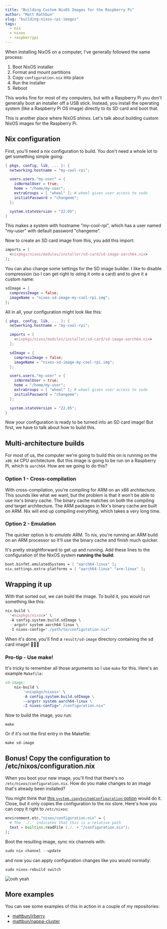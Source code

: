 ```yaml
---
title: "Building Custom NixOS Images for the Raspberry Pi"
author: "Matt Rathbun"
slug: "building-nixos-rpi-images"
tags:
  - nix
  - nixos
  - raspberrypi
---
```


When installing NixOS on a computer, I've generally followed the same process:

1. Boot NixOS installer
2. Format and mount partitions
3. Copy `configuration.nix` into place
4. Run the installer
5. Reboot

This works fine for most of my computers, but with a Raspberry Pi you don't generally boot an installer off a USB stick. Instead, you install the operating system (like a Raspberry Pi OS image) directly to its SD card and boot that.

This is another place where NixOS _shines_. Let's talk about building custom NixOS images for the Raspberry Pi.

<!--more-->

## Nix configuration

First, you'll need a nix configuration to build. You don't need a whole lot to get something simple going:

```nix
{ pkgs, config, lib, ... }: {
  networking.hostname = "my-cool-rpi";

  users.users."my-user" = {
    isNormalUser = true;
    home = "/home/my-user";
    extraGroups = [ "wheel" ]; # wheel gives user access to sudo
    initialPassword = "changeme";
  };

  system.stateVersion = "22.05";
}
```

This makes a system with hostname "my-cool-rpi", which has a user named "my-user" with default password "changeme".

Now to create an SD card image from this, you add this import:

```nix
imports = [
  <nixpkgs/nixos/modules/installer/sd-card/sd-image-aarch64.nix>
];
```

You can also change some settings for the SD image builder. I like to disable compression (so I can get right to `dd`ing it onto a card) and to give it a custom name:

```nix
sdImage = {
  compressImage = false;
  imageName = "nixos-sd-image-my-cool-rpi.img";
};
```

All in all, your configuration might look like this:

```nix
{ pkgs, config, lib, ... }: {
  networking.hostname = "my-cool-rpi";

  imports = [
    <nixpkgs/nixos/modules/installer/sd-card/sd-image-aarch64.nix>
  ];

  sdImage = {
    compressImage = false;
    imageName = "nixos-sd-image-my-cool-rpi.img";
  };

  users.users."my-user" = {
    isNormalUser = true;
    home = "/home/my-user";
    extraGroups = [ "wheel" ]; # wheel gives user access to sudo
    initialPassword = "changeme";
  };

  system.stateVersion = "22.05";
}
```

Now your configuration is ready to be turned into an SD card image! But first, we have to talk about how to build this.

## Multi-architecture builds

For most of us, the computer we're going to build this on is running on the `x86_64` CPU architecture. But this image is going to be run on a Raspberry Pi, which is `aarch64`. How are we going to do this?

### Option 1 - Cross-compilation

With cross-compilation, you're compiling for ARM on an x86 architecture. This sounds like what we want, but the problem is that it won't be able to use nix's binary cache. The binary cache matches on both the compiling _and_ target architecture. The ARM packages in Nix's binary cache are built on ARM. Nix will end up compiling _everything_, which takes a very long time.

### Option 2 - Emulation

The quicker option is to _emulate_ ARM. To nix, you're running an ARM build on an ARM processor so it'll use the binary cache and finish much quicker.

It's pretty straightforward to get up and running. Add these lines to the configuration of the NixOS system **running the build**:

```nix
boot.binfmt.emulatedSystems = [ "aarch64-linux" ];
nix.settings.extra-platforms = [ "aarch64-linux" "arm-linux" ];
```

## Wrapping it up

With that sorted out, we can build the image. To build it, you would run something like this:

```nix
nix-build \
  '<nixpkgs/nixos>' \
  -A config.system.build.sdImage \
  --argstr system aarch64-linux \
  -I nixos-config="./path/to/configuration.nix"
```

When it's done, you'll find a `result/sd-image` directory containing the sd card image! 🎉🚀💃

### Pro-tip - Use make!

It's tricky to remember all those arguments so I use `make` for this. Here's an example `Makefile`:

```makefile
sd-image:
	nix-build \
		'<nixpkgs/nixos>' \
		-A config.system.build.sdImage \
		--argstr system aarch64-linux \
		-I nixos-config="./configuration.nix"
```

Now to build the image, you run:

```shell
make
```

Or if it's not the first entry in the Makefile:

```shell
make sd-image
```

## Bonus! Copy the configuration to /etc/nixos/configuration.nix

When you boot your new image, you'll find that there's no `/etc/nixos/configuration.nix`. How do you make changes to an image that's already been installed?

You might think that [this `system.copySystemConfiguration` option](https://search.nixos.org/options?channel=22.11&show=system.copySystemConfiguration) would do it. Close, but it only copies the configuration to the nix store. Here's how you can copy it right to `/etc/nixos`:

```nix
environment.etc."nixos/configuration.nix" = {
  # The './.' indicates that this is a relative path
  text = builtins.readFile (./. + "/configuration.nix");
};
```

Boot the resulting image, sync nix channels with:

```nix
sudo nix-channel --update
```

and now you can apply configuration changes like you would normally:

```shell
sudo nixos-rebuild switch
```

![ooh yeah](https://media.giphy.com/media/aq6Thivv9V9lu/giphy-downsized-large.gif)

## More examples

You can see some examples of this in action in a couple of my repositories:

* [mattbun/irberry](https://github.com/mattbun/irberry)
* [mattbun/nappa-cluster](https://github.com/mattbun/nappa-cluster)
